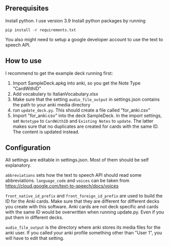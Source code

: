 ## Prerequisites
Install python. I use version 3.9
Install python packages by running
```
pip install -r requirements.txt
```

You also might need to setup a google developer account to use the text to speech API.

## How to use

I recommend to get the example deck running first:
1. Import SampleDeck.apkg into anki, so you get the Note Type "CardWithID"
2. Add vocabulary to ItalianVocabulary.xlsx
3. Make sure that the setting `audio_file_output` in settings.json contains the path to your anki media directory
4. run `update_deck.py`. This should create a file called "for_anki.csv"
5. Import "for_anki.csv" into the deck SampleDeck. In the import settings, set `Notetype` to `CardWithID` and `Existing Notes` to `update`. The latter makes sure that no duplicates are created for cards with the same ID. The content is updated instead.

## Configuration
All settings are editable in settings.json. Most of them should be self explanatory.

`abbreviations` sets how the text to speech API should read some abbreviations.
`language_code` and `voices` can be taken from https://cloud.google.com/text-to-speech/docs/voices

`front_native_id_prefix` and `front_foreign_id_prefix` are used to build the ID for the Anki cards. Make sure that they are different for different decks you create with this software. Anki cards are not deck specific and cards with the same ID would be overwritten when running update.py. Even if you put them in different decks.

`audio_file_output` is the directory where anki stores its media files for the anki user. If you called your anki profile something other than "User 1", you will have to edit that setting.